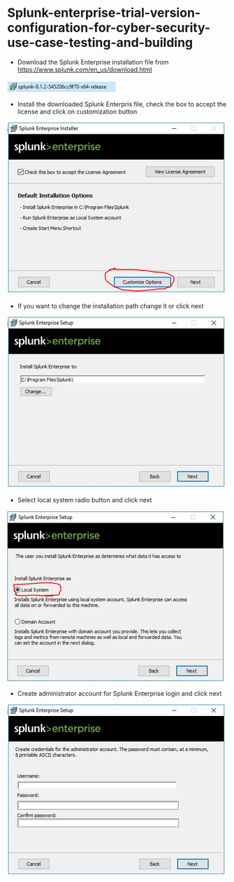 # Splunk-enterprise-trial-version-configuration-for-cyber-security-use-case-testing-and-building

* Download the Splunk Enterprise installation file from https://www.splunk.com/en_us/download.html

![](images/splunk.JPG)

* Install the downloaded Splunk Enterpris file, check the box to accept the license and click on customization button

![](images/splunk1.JPG)

* If you want to change the installation path change it or click next

![](images/splunk2.JPG)

* Select local system radio button and click next

![](images/splunk3.JPG)

* Create administrator account for Splunk Enterprise login and click next 

![](images/splunk4.JPG)
